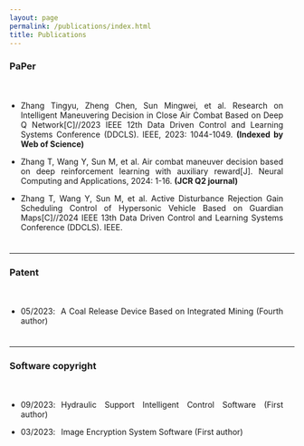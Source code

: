 ```yaml
---
layout: page
permalink: /publications/index.html
title: Publications
---
```


### PaPer

<style>
p {
  text-align: justify;
}
p.margin{


    margin-bottom: 3px;

}

span.thick {
  font-weight: bold;
}
ul {
  padding: 20px;
}
</style>

<ul>
  <li><div><p class="margin"> Zhang Tingyu, Zheng Chen, Sun Mingwei, et al. Research on Intelligent Maneuvering Decision in Close Air Combat Based on Deep Q Network[C]//2023 IEEE 12th Data Driven Control and Learning Systems Conference (DDCLS). IEEE, 2023: 1044-1049. <strong>(Indexed by Web of Science)</strong> </p></div></li>
  <li><div><p class="margin"> Zhang T, Wang Y, Sun M, et al. Air combat maneuver decision based on deep reinforcement learning with auxiliary reward[J]. Neural Computing and Applications, 2024: 1-16. <strong>(JCR Q2 journal)</strong> </p></div></li>
  <li><div><p class="margin"> Zhang T, Wang Y, Sun M, et al. Active Disturbance Rejection Gain Scheduling Control of Hypersonic Vehicle Based on Guardian Maps[C]//2024 IEEE 13th Data Driven Control and Learning Systems Conference (DDCLS). IEEE.  </p></div></li>
</ul>


------

### Patent

<style>
p {
  text-align: justify;
}
p.margin{


    margin-bottom: 3px;

}

span.thick {
  font-weight: bold;
}
ul {
  padding: 20px;
}
</style>

<ul>
  <li><div><p class="margin">05/2023<h style="letter-spacing:10px">:</h>A Coal Release Device Based on Integrated Mining (Fourth author)</p></div></li>
</ul>




------

### Software copyright

<style>
p {
  text-align: justify;
}
p.margin{


    margin-bottom: 3px;

}

span.thick {
  font-weight: bold;
}
ul {
  padding: 20px;
}
</style>

<ul>
  <li><div><p class="margin">09/2023<h style="letter-spacing:10px">:</h>Hydraulic Support Intelligent Control Software (First author) </p></div></li>
  <li><div><p class="margin">03/2023<h style="letter-spacing:10px">:</h>Image Encryption System Software (First author)  </p></div></li>
</ul>

